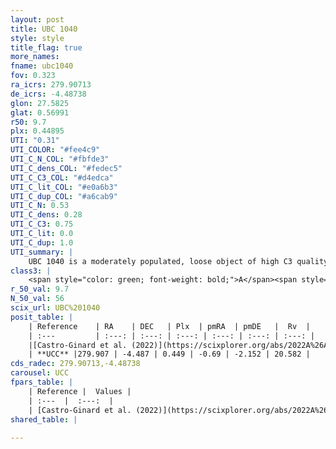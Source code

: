 ```yaml
---
layout: post
title: UBC 1040
style: style
title_flag: true
more_names: 
fname: ubc1040
fov: 0.323
ra_icrs: 279.90713
de_icrs: -4.48738
glon: 27.5825
glat: 0.56991
r50: 9.7
plx: 0.44895
UTI: "0.31"
UTI_COLOR: "#fee4c9"
UTI_C_N_COL: "#fbfde3"
UTI_C_dens_COL: "#fedec5"
UTI_C_C3_COL: "#d4edca"
UTI_C_lit_COL: "#e0a6b3"
UTI_C_dup_COL: "#a6cab9"
UTI_C_N: 0.53
UTI_C_dens: 0.28
UTI_C_C3: 0.75
UTI_C_lit: 0.0
UTI_C_dup: 1.0
UTI_summary: |
    UBC 1040 is a moderately populated, loose object of high C3 quality. It was recently reported in the literature.
class3: |
    <span style="color: green; font-weight: bold;">A</span><span style="color: #FFC300; font-weight: bold;">B</span>
r_50_val: 9.7
N_50_val: 56
scix_url: UBC%201040
posit_table: |
    | Reference    | RA    | DEC   | Plx  | pmRA  | pmDE   |  Rv  |
    | :---         | :---: | :---: | :---: | :---: | :---: | :---: |
    |[Castro-Ginard et al. (2022)](https://scixplorer.org/abs/2022A%26A...661A.118C) | 279.91 | -4.51 | 0.45 | -0.69 | -2.16 | -- |
    | **UCC** |279.907 | -4.487 | 0.449 | -0.69 | -2.152 | 20.582 | 
cds_radec: 279.90713,-4.48738
carousel: UCC
fpars_table: |
    | Reference |  Values |
    | :---  |  :---:  |
    | [Castro-Ginard et al. (2022)](https://scixplorer.org/abs/2022A%26A...661A.118C) | `AV=2.143, Dist=2460, logAge=7.093` |
shared_table: |
    
---
```

